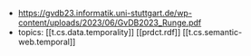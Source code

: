 
- https://gvdb23.informatik.uni-stuttgart.de/wp-content/uploads/2023/06/GvDB2023_Runge.pdf
- topics: [[t.cs.data.temporality]] [[prdct.rdf]] [[t.cs.semantic-web.temporal]]